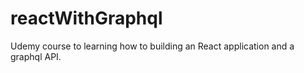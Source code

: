 # reactWithGraphql

Udemy course to learning how to building an React application and a graphql API.
